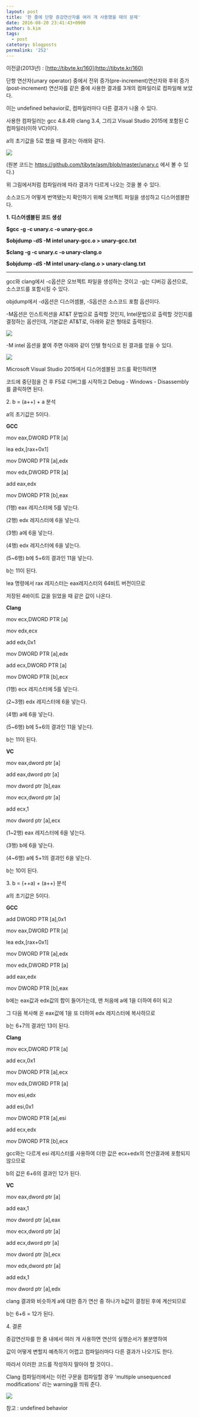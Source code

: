 ```yaml
---
layout: post
title: '한 줄에 단항 증감연산자를 여러 개 사용했을 때의 문제'
date: 2016-08-20 23:41:43+0900
author: b.kim
tags:
  - post
catetory: blogposts
permalink: '252'
---
```



  

  

이전글(2013년) : [http://tibyte.kr/160](http://tibyte.kr/160)

  

  

단항 연산자(unary operator) 중에서 전위 증가(pre-increment)연산자와 후위 증가(post-increment) 연산자를
같은 줄에 사용한 결과를 3개의 컴파일러로 컴파일해 보았다.

이는 undefined behavior로, 컴파일러마다 다른 결과가 나올 수 있다.

  

사용한 컴파일러는 gcc 4.8.4와 clang 3.4, 그리고 Visual Studio 2015에 포함된 C 컴파일러(이하 VC)이다.

  

  

a의 초기값을 5로 했을 때 결과는 아래와 같다.

![](https://raw.githubusercontent.com/tibyte/blog-res/master/legacy/252/0.jpeg)

(원본 코드는 <https://github.com/tibyte/asm/blob/master/unary.c> 에서 볼 수 있다.)

  

위 그림에서처럼 컴파일러에 따라 결과가 다르게 나오는 것을 볼 수 있다.

  

소스코드가 어떻게 번역됐는지 확인하기 위해 오브젝트 파일을 생성하고 디스어셈블한다.

  

  

  

  

  

 **1.  디스어셈블된 코드 생성**

  

  

  



 **$gcc -g -c unary.c -o unary-gcc.o**

 **$objdump -dS -M intel  unary-gcc.o > unary-gcc.txt**

 **$clang  -g -c unary.c -o unary-clang.o**

 **$objdump -dS -M intel  unary-clang.o > unary-clang.txt**

  
  
  
---  
  
  

gcc와 clang에서 -c옵션은 오브젝트 파일을 생성하는 것이고 -g는 디버깅 옵션으로, 소스코드를 포함시킬 수 있다.

  

objdump에서 -d옵션은 디스어셈블,  -S옵션은 소스코드 포함 옵션이다.

-M옵션은 인스트럭션을 AT&T 문법으로 출력할 것인지, Intel문법으로 출력할 것인지를 결정하는 옵션인데, 기본값은 AT&T로, 아래와 같은 형태로 출력된다.  

  

![](https://raw.githubusercontent.com/tibyte/blog-res/master/legacy/252/1.jpeg)

  

  

  

-M intel 옵션을 붙여 주면 아래와 같이 인텔 형식으로 된 결과를 얻을 수 있다.

  

![](https://raw.githubusercontent.com/tibyte/blog-res/master/legacy/252/2.jpeg)

  

  

  

  

Microsoft Visual Studio 2015에서 디스어셈블된 코드를 확인하려면

코드에 중단점을 건 후 F5로 디버그를 시작하고  Debug - Windows - Disassembly를 클릭하면 된다.

  

  

  

  

  

  

2\. b = (a++) + a 분석

  

a의 초기값은 5이다.

  

 **GCC**

mov    eax,DWORD PTR [a]

lea    edx,[rax+0x1]

mov    DWORD PTR [a],edx

mov    edx,DWORD PTR [a]

add    eax,edx

mov    DWORD PTR [b],eax

(1행) eax 레지스터에 5를 넣는다.

(2행) edx 레지스터에 6을 넣는다.

(3행) a에 6을 넣는다.

(4행) edx 레지스터에 6을 넣는다.

(5~6행) b에 5+6의 결과인 11을 넣는다.

b는 11이 된다.

  

lea 명령에서 rax 레지스터는 eax레지스터의 64비트 버전이므로

저장된 4바이트 값을 읽었을 때 같은 값이 나온다.

  

  

 **Clang**

mov    ecx,DWORD PTR [a]

mov    edx,ecx

add    edx,0x1

mov    DWORD PTR [a],edx

add    ecx,DWORD PTR [a]

mov    DWORD PTR [b],ecx

(1행) ecx 레지스터에 5를 넣는다.

(2~3행) edx 레지스터에 6을 넣는다.

(4행) a에 6을 넣는다.

(5~6행) b에 5+6의 결과인 11을 넣는다.

b는 11이 된다.

  

 **VC**

mov         eax,dword ptr [a]

add         eax,dword ptr [a]

mov         dword ptr [b],eax

mov         ecx,dword ptr [a]

add         ecx,1  

mov         dword ptr [a],ecx

(1~2행) eax 레지스터에 6을 넣는다.

(3행) b에 6을 넣는다.

(4~6행) a에 5+1의 결과인 6을 넣는다.

b는 10이 된다.

  

  

  

  

  

3\. b = (++a) + (a++) 분석

  

a의 초기값은 5이다.

  

 **GCC**

add    DWORD PTR [a],0x1

mov    eax,DWORD PTR [a]

lea    edx,[rax+0x1]

mov    DWORD PTR [a],edx

mov    edx,DWORD PTR [a]

add    eax,edx

mov    DWORD PTR [b],eax

b에는 eax값과 edx값의 합이 들어가는데, 맨 처음에 a에 1을 더하여 6이 되고

그 다음 복사해 온 eax값에 1을 또 더하여 edx 레지스터에 복사하므로

b는 6+7의 결과인 13이 된다.

  

  

 **Clang**

mov    ecx,DWORD PTR [a]

add    ecx,0x1

mov    DWORD PTR [a],ecx

mov    edx,DWORD PTR [a]

mov    esi,edx

add    esi,0x1

mov    DWORD PTR [a],esi

add    ecx,edx

mov    DWORD PTR [b],ecx

gcc와는 다르게 esi 레지스터를 사용하여 더한 값은 ecx+edx의 연산결과에 포함되지 않으므로

b의 값은 6+6의 결과인 12가 된다.

  

  

 **VC**

 mov         eax,dword ptr [a]

 add         eax,1  

 mov         dword ptr [a],eax

 mov         ecx,dword ptr [a]

 add         ecx,dword ptr [a]

 mov         dword ptr [b],ecx

 mov         edx,dword ptr [a]

 add         edx,1  

 mov         dword ptr [a],edx

clang 결과와 비슷하게 a에 대한 증가 연산 중 하나가 b값이 결정된 후에 계산되므로

b는 6+6 = 12가 된다.

  

  

  

  

4\. 결론

  

  

증감연산자를 한 줄 내에서 여러 개 사용하면 연산의 실행순서가 불분명하여

값이 어떻게 변할지 예측하기 어렵고 컴파일러마다 다른 결과가 나오기도 한다.

따라서 이러한 코드를 작성하지 말아야 할 것이다..

  

Clang 컴파일러에서는 이런 구문을 컴파일할 경우 'multiple unsequenced modifications' 라는 warning을
띄워 준다.

  

![](https://raw.githubusercontent.com/tibyte/blog-res/master/legacy/252/3.jpeg)

  

  

  

참고 : undefined behavior

  

  


